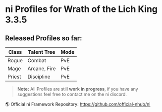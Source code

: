 # ni Profiles for Wrath of the Lich King 3.3.5
## Released Profiles so far:
|Class           |Talent Tree                           |Mode                         |
|----------------|-------------------------------|-----------------------------|
|Rogue           |Combat                         |PvE                          |
|Mage            |Arcane, Fire                   |PvE                          |
|Priest          |Discipline                     |PvE                          |


> **Note:** All Profiles are still **work in progress**, if you have any suggestions feel free to contact me on the ni discord.

:earth_americas: Official ni Framework Repository: https://github.com/official-nhub/ni
